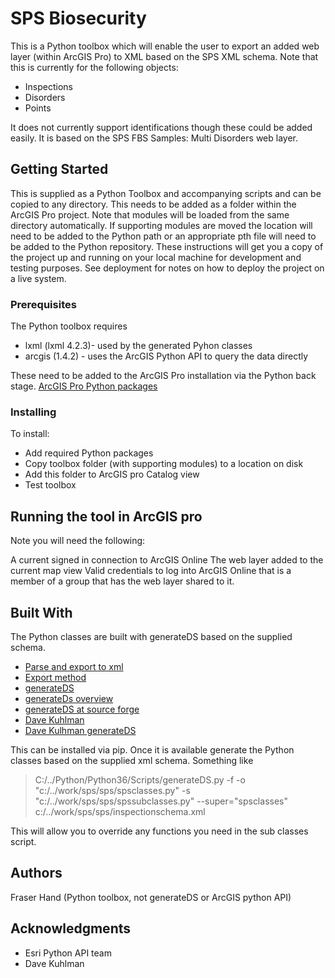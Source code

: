 # SPS Biosecurity

This is a Python toolbox which will enable the user to export an added web layer (within ArcGIS Pro) to XML based on the SPS XML schema. Note that this is currently for the following objects:
* Inspections
* Disorders
* Points

It does not currently support identifications though these could be added easily.
It is based on the SPS FBS Samples: Multi Disorders web layer.

## Getting Started

This is supplied as a Python Toolbox and accompanying scripts and can be copied to any directory.
This needs to be added as a folder within the ArcGIS Pro project. Note that modules will be loaded from the same directory automatically.
If supporting modules are moved the location will need to be added to the Python path or an appropriate pth file will need to be added to the Python repository.
These instructions will get you a copy of the project up and running on your local machine for development and testing purposes. See deployment for notes on how to deploy the project on a live system.

### Prerequisites

The Python toolbox requires
* lxml (lxml 4.2.3)- used by the generated Pyhon classes
* arcgis (1.4.2) - uses the ArcGIS Python API to query the data directly

These need to be added to the ArcGIS Pro installation via the Python back stage.
[ArcGIS Pro Python packages](http://pro.arcgis.com/en/pro-app/arcpy/get-started/what-is-conda.htm)

### Installing

To install:

* Add required Python packages
* Copy toolbox folder (with supporting modules) to a location on disk
* Add this folder to ArcGIS pro Catalog view
* Test toolbox


## Running the tool in ArcGIS pro

Note you will need the following:

A current signed in connection to ArcGIS Online
The web layer added to the current map view
Valid credentials to log into ArcGIS Online that is a member of a group that has the web layer shared to it.


## Built With

The Python classes are built with generateDS based on the supplied schema.

* [Parse and export to xml](http://www.davekuhlman.org/generateds_tutorial.html#using-the-generated-code-to-parse-and-export-an-xml-document)
* [Export method](http://www.davekuhlman.org/generateDS.html#method-export)
* [generateDS](https://bitbucket.org/dkuhlman/generateds)
* [generateDs overview](https://bitbucket.org/dkuhlman/generateds/overview)
* [generateDS at source forge](https://sourceforge.net/projects/generateds/)
* [Dave Kuhlman](https://davekuhlman.org)
* [Dave Kulhman generateDS](http://www.davekuhlman.org/generateDS.html)

This can be installed via pip.
Once it is available generate the Python classes based on the supplied xml schema.
Something like
> C:/../Python/Python36/Scripts/generateDS.py -f -o "c:/../work/sps/sps/spsclasses.py" -s "c:/../work/sps/sps/spssubclasses.py" --super="spsclasses" c:/../work/sps/sps/inspectionschema.xml

This will allow you to override any functions you need in the sub classes script.

## Authors

Fraser Hand (Python toolbox, not generateDS or ArcGIS python API)

## Acknowledgments

* Esri Python API team
* Dave Kuhlman
